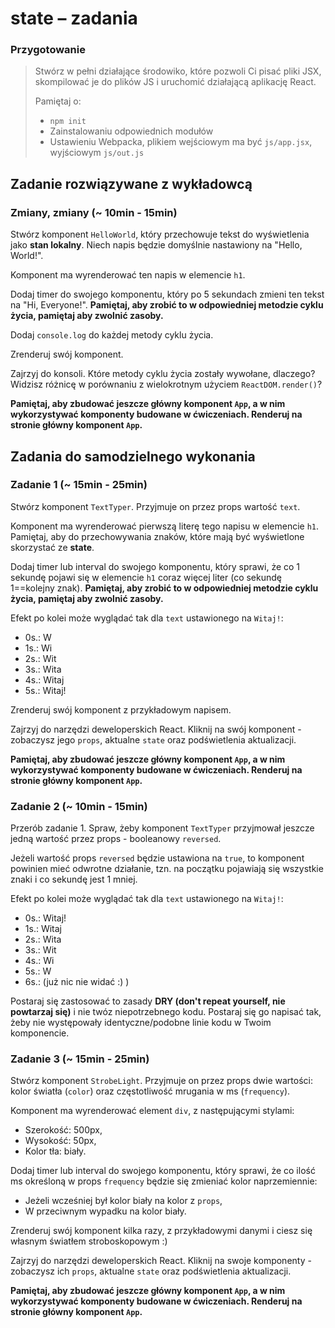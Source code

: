 # state &ndash; zadania

### Przygotowanie

> Stwórz w pełni działające środowiko, które pozwoli Ci pisać pliki JSX, skompilować je do plików JS i uruchomić działającą aplikację React.
> 
> Pamiętaj o:
> - ```npm init```
> - Zainstalowaniu odpowiednich modułów
> - Ustawieniu Webpacka, plikiem wejściowym ma być `js/app.jsx`, wyjściowym `js/out.js`


## Zadanie rozwiązywane z wykładowcą

### Zmiany, zmiany (~ 10min - 15min)

Stwórz komponent `HelloWorld`, który przechowuje tekst do wyświetlenia jako **stan lokalny**. Niech napis będzie domyślnie nastawiony na "Hello, World!".

Komponent ma wyrenderować ten napis w elemencie `h1`.

Dodaj timer do swojego komponentu, który po 5 sekundach zmieni ten tekst na "Hi, Everyone!". **Pamiętaj, aby zrobić to w odpowiedniej metodzie cyklu życia, pamiętaj aby zwolnić zasoby.**

Dodaj `console.log` do każdej metody cyklu życia.

Zrenderuj swój komponent.

Zajrzyj do konsoli. Które metody cyklu życia zostały wywołane, dlaczego? Widzisz różnicę w porównaniu z wielokrotnym użyciem `ReactDOM.render()`?

**Pamiętaj, aby zbudować jeszcze główny komponent `App`, a w nim wykorzystywać komponenty budowane w ćwiczeniach. Renderuj na stronie główny komponent `App`.**

## Zadania do samodzielnego wykonania

### Zadanie 1 (~ 15min - 25min)

Stwórz komponent `TextTyper`. Przyjmuje on przez props wartość `text`.

Komponent ma wyrenderować pierwszą literę tego napisu w elemencie `h1`. Pamiętaj, aby do przechowywania znaków, które mają być wyświetlone skorzystać ze **state**.

Dodaj timer lub interval do swojego komponentu, który sprawi, że co 1 sekundę pojawi się w elemencie `h1` coraz więcej liter (co sekundę 1==kolejny znak). **Pamiętaj, aby zrobić to w odpowiedniej metodzie cyklu życia, pamiętaj aby zwolnić zasoby.**

Efekt po kolei może wyglądać tak dla `text` ustawionego na `Witaj!`:
- 0s.: W
- 1s.: Wi
- 2s.: Wit
- 3s.: Wita
- 4s.: Witaj
- 5s.: Witaj!

Zrenderuj swój komponent z przykładowym napisem.

Zajrzyj do narzędzi deweloperskich React. Kliknij na swój komponent - zobaczysz jego `props`, aktualne `state` oraz podświetlenia aktualizacji.

**Pamiętaj, aby zbudować jeszcze główny komponent `App`, a w nim wykorzystywać komponenty budowane w ćwiczeniach. Renderuj na stronie główny komponent `App`.**

### Zadanie 2 (~ 10min - 15min)

Przerób zadanie 1. Spraw, żeby komponent `TextTyper` przyjmował jeszcze jedną wartość przez props - booleanowy `reversed`.

Jeżeli wartość props `reversed` będzie ustawiona na `true`, to komponent powinien mieć odwrotne działanie, tzn. na początku pojawiają się wszystkie znaki i co sekundę jest 1 mniej.

Efekt po kolei może wyglądać tak dla `text` ustawionego na `Witaj!`:
- 0s.: Witaj!
- 1s.: Witaj
- 2s.: Wita
- 3s.: Wit
- 4s.: Wi
- 5s.: W
- 6s.: (już nic nie widać :) )

Postaraj się zastosować to zasady **DRY (don't repeat yourself, nie powtarzaj się)** i nie twóz niepotrzebnego kodu. Postaraj się go napisać tak, żeby nie występowały identyczne/podobne linie kodu w Twoim komponencie.

### Zadanie 3 (~ 15min - 25min)

Stwórz komponent `StrobeLight`. Przyjmuje on przez props dwie wartości: kolor światła (`color`) oraz częstotliwość mrugania w ms (`frequency`).

Komponent ma wyrenderować element `div`, z następującymi stylami:
- Szerokość: 500px,
- Wysokość: 50px,
- Kolor tła: biały.

Dodaj timer lub interval do swojego komponentu, który sprawi, że co ilość ms określoną w props `frequency` będzie się zmieniać kolor naprzemiennie:
- Jeżeli wcześniej był kolor biały na kolor z `props`,
- W przeciwnym wypadku na kolor biały.

Zrenderuj swój komponent kilka razy, z przykładowymi danymi i ciesz się własnym światłem stroboskopowym :)

Zajrzyj do narzędzi deweloperskich React. Kliknij na swoje komponenty - zobaczysz ich `props`, aktualne `state` oraz podświetlenia aktualizacji.

**Pamiętaj, aby zbudować jeszcze główny komponent `App`, a w nim wykorzystywać komponenty budowane w ćwiczeniach. Renderuj na stronie główny komponent `App`.**

